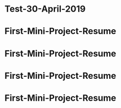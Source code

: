 # Test-30-April-2019
# First-Mini-Project-Resume
# First-Mini-Project-Resume
# First-Mini-Project-Resume
# First-Mini-Project-Resume
